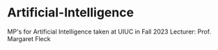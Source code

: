 # Artificial-Intelligence
MP's for Artificial Intelligence taken at UIUC in Fall 2023 Lecturer: Prof. Margaret Fleck
